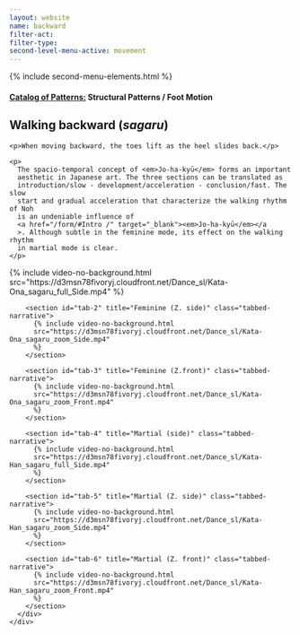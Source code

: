 ```yaml
---
layout: website
name: backward
filter-act:
filter-type:
second-level-menu-active: movement
---
```


{% include second-menu-elements.html %}

<main class="page-content">
  <div class="text-container">
    <h4>
      <a href="/movement/">Catalog of Patterns:</a> Structural Patterns / Foot
      Motion
    </h4>
    <h2>Walking backward (<em>sagaru</em>)</h2>

    <p>When moving backward, the toes lift as the heel slides back.</p>

    <p>
      The spacio-temporal concept of <em>Jo-ha-kyū</em> forms an important
      aesthetic in Japanese art. The three sections can be translated as
      introduction/slow - development/acceleration - conclusion/fast. The slow
      start and gradual acceleration that characterize the walking rhythm of Noh
      is an undeniable influence of
      <a href="/form/#Intro /" target="_blank"><em>Jo-ha-kyū</em></a
      >. Although subtle in the feminine mode, its effect on the walking rhythm
      in martial mode is clear.
    </p>
  </div>

  <div class="tabs-container">
    <div class="tabs-container__links">
      <div class="wrapper">
        <div id="tabs"></div>
      </div>
    </div>
    <div class="tabs-container__content">
      <div class="wrapper">
        <section id="tab-1" title="Feminine (side)" class="tabbed-narrative">
          {% include video-no-background.html
          src="https://d3msn78fivoryj.cloudfront.net/Dance_sl/Kata-Ona_sagaru_full_Side.mp4"
          %}
        </section>

        <section id="tab-2" title="Feminine (Z. side)" class="tabbed-narrative">
          {% include video-no-background.html
          src="https://d3msn78fivoryj.cloudfront.net/Dance_sl/Kata-Ona_sagaru_zoom_Side.mp4"
          %}
        </section>

        <section id="tab-3" title="Feminine (Z.front)" class="tabbed-narrative">
          {% include video-no-background.html
          src="https://d3msn78fivoryj.cloudfront.net/Dance_sl/Kata-Ona_sagaru_zoom_Front.mp4"
          %}
        </section>

        <section id="tab-4" title="Martial (side)" class="tabbed-narrative">
          {% include video-no-background.html
          src="https://d3msn78fivoryj.cloudfront.net/Dance_sl/Kata-Han_sagaru_full_Side.mp4"
          %}
        </section>

        <section id="tab-5" title="Martial (Z. side)" class="tabbed-narrative">
          {% include video-no-background.html
          src="https://d3msn78fivoryj.cloudfront.net/Dance_sl/Kata-Han_sagaru_zoom_Side.mp4"
          %}
        </section>

        <section id="tab-6" title="Martial (Z. front)" class="tabbed-narrative">
          {% include video-no-background.html
          src="https://d3msn78fivoryj.cloudfront.net/Dance_sl/Kata-Han_sagaru_zoom_Front.mp4"
          %}
        </section>
      </div>
    </div>
  </div>
</main>
